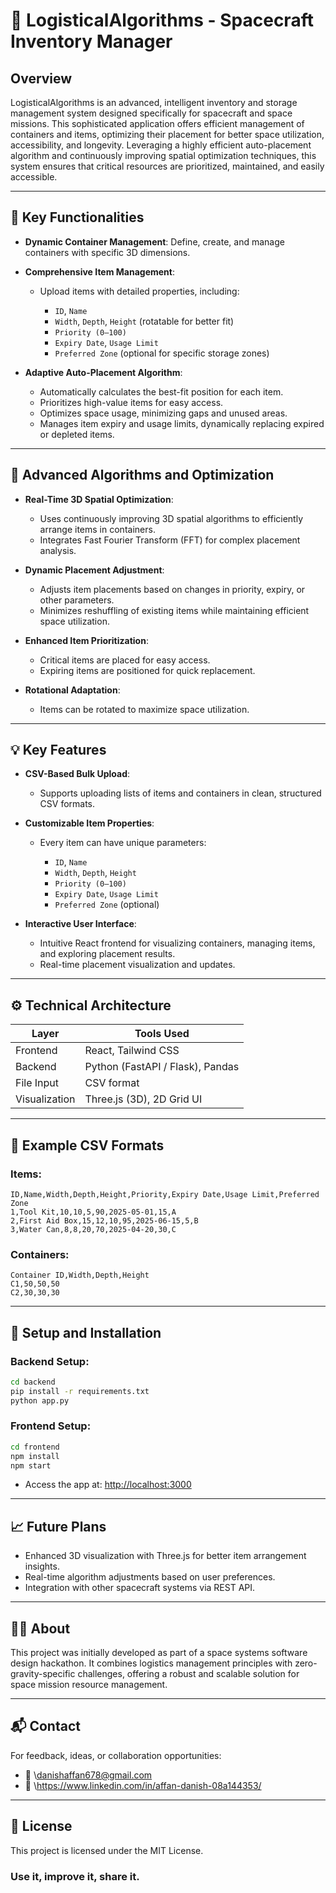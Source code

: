 # 🚀 LogisticalAlgorithms - Spacecraft Inventory Manager

## Overview

LogisticalAlgorithms is an advanced, intelligent inventory and storage management system designed specifically for spacecraft and space missions. This sophisticated application offers efficient management of containers and items, optimizing their placement for better space utilization, accessibility, and longevity. Leveraging a highly efficient auto-placement algorithm and continuously improving spatial optimization techniques, this system ensures that critical resources are prioritized, maintained, and easily accessible.

---

## 🧠 Key Functionalities

* **Dynamic Container Management**: Define, create, and manage containers with specific 3D dimensions.
* **Comprehensive Item Management**:

  * Upload items with detailed properties, including:

    * `ID`, `Name`
    * `Width`, `Depth`, `Height` (rotatable for better fit)
    * `Priority (0–100)`
    * `Expiry Date`, `Usage Limit`
    * `Preferred Zone` (optional for specific storage zones)
* **Adaptive Auto-Placement Algorithm**:

  * Automatically calculates the best-fit position for each item.
  * Prioritizes high-value items for easy access.
  * Optimizes space usage, minimizing gaps and unused areas.
  * Manages item expiry and usage limits, dynamically replacing expired or depleted items.

---

## 🚀 Advanced Algorithms and Optimization

* **Real-Time 3D Spatial Optimization**:

  * Uses continuously improving 3D spatial algorithms to efficiently arrange items in containers.
  * Integrates Fast Fourier Transform (FFT) for complex placement analysis.
* **Dynamic Placement Adjustment**:

  * Adjusts item placements based on changes in priority, expiry, or other parameters.
  * Minimizes reshuffling of existing items while maintaining efficient space utilization.
* **Enhanced Item Prioritization**:

  * Critical items are placed for easy access.
  * Expiring items are positioned for quick replacement.
* **Rotational Adaptation**:

  * Items can be rotated to maximize space utilization.

---

## 💡 Key Features

* **CSV-Based Bulk Upload**:

  * Supports uploading lists of items and containers in clean, structured CSV formats.
* **Customizable Item Properties**:

  * Every item can have unique parameters:

    * `ID`, `Name`
    * `Width`, `Depth`, `Height`
    * `Priority (0–100)`
    * `Expiry Date`, `Usage Limit`
    * `Preferred Zone` (optional)
* **Interactive User Interface**:

  * Intuitive React frontend for visualizing containers, managing items, and exploring placement results.
  * Real-time placement visualization and updates.

---

## ⚙️ Technical Architecture

| Layer         | Tools Used                       |
| ------------- | -------------------------------- |
| Frontend      | React, Tailwind CSS              |
| Backend       | Python (FastAPI / Flask), Pandas |
| File Input    | CSV format                       |
| Visualization | Three.js (3D), 2D Grid UI        |

---

## 📁 Example CSV Formats

### Items:

```csv
ID,Name,Width,Depth,Height,Priority,Expiry Date,Usage Limit,Preferred Zone
1,Tool Kit,10,10,5,90,2025-05-01,15,A
2,First Aid Box,15,12,10,95,2025-06-15,5,B
3,Water Can,8,8,20,70,2025-04-20,30,C
```

### Containers:

```csv
Container ID,Width,Depth,Height
C1,50,50,50
C2,30,30,30
```

---

## 🚀 Setup and Installation

### Backend Setup:

```bash
cd backend
pip install -r requirements.txt
python app.py
```

### Frontend Setup:

```bash
cd frontend
npm install
npm start
```

* Access the app at: [http://localhost:3000](http://localhost:3000)

---

## 📈 Future Plans

* Enhanced 3D visualization with Three.js for better item arrangement insights.
* Real-time algorithm adjustments based on user preferences.
* Integration with other spacecraft systems via REST API.

---

## 👨‍🚀 About

This project was initially developed as part of a space systems software design hackathon. It combines logistics management principles with zero-gravity-specific challenges, offering a robust and scalable solution for space mission resource management.

---

## 📬 Contact

For feedback, ideas, or collaboration opportunities:

* 📧 \danishaffan678@gmail.com
* 🔗 \https://www.linkedin.com/in/affan-danish-08a144353/

---

## 📄 License

This project is licensed under the MIT License.

### Use it, improve it, share it.
